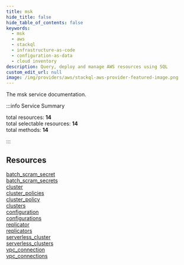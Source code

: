 ```yaml
---
title: msk
hide_title: false
hide_table_of_contents: false
keywords:
  - msk
  - aws
  - stackql
  - infrastructure-as-code
  - configuration-as-data
  - cloud inventory
description: Query, deploy and manage AWS resources using SQL
custom_edit_url: null
image: /img/providers/aws/stackql-aws-provider-featured-image.png
---
```


The msk service documentation.

:::info Service Summary

<div class="row">
<div class="providerDocColumn">
<span>total resources:&nbsp;<b>14</b></span><br />
<span>total selectable resources:&nbsp;<b>14</b></span><br />
<span>total methods:&nbsp;<b>14</b></span><br />
</div>
</div>

:::

## Resources
<div class="row">
<div class="providerDocColumn">
<a href="/providers/aws/msk/batch_scram_secret/">batch_scram_secret</a><br />
<a href="/providers/aws/msk/batch_scram_secrets/">batch_scram_secrets</a><br />
<a href="/providers/aws/msk/cluster/">cluster</a><br />
<a href="/providers/aws/msk/cluster_policies/">cluster_policies</a><br />
<a href="/providers/aws/msk/cluster_policy/">cluster_policy</a><br />
<a href="/providers/aws/msk/clusters/">clusters</a><br />
<a href="/providers/aws/msk/configuration/">configuration</a>
</div>
<div class="providerDocColumn">
<a href="/providers/aws/msk/configurations/">configurations</a><br />
<a href="/providers/aws/msk/replicator/">replicator</a><br />
<a href="/providers/aws/msk/replicators/">replicators</a><br />
<a href="/providers/aws/msk/serverless_cluster/">serverless_cluster</a><br />
<a href="/providers/aws/msk/serverless_clusters/">serverless_clusters</a><br />
<a href="/providers/aws/msk/vpc_connection/">vpc_connection</a><br />
<a href="/providers/aws/msk/vpc_connections/">vpc_connections</a>
</div>
</div>